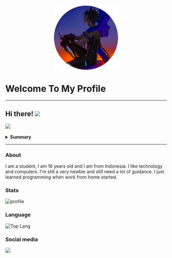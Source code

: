 <p align="center">
    <a href="https://github.com/Usernob">
        <img src="profile.png" alt="Foto profile" width="200px" height="200px">
    </a>

# **Welcome To My Profile**

</p>

-----------------------
## Hi there! <img src="https://media.giphy.com/media/hvRJCLFzcasrR4ia7z/giphy.gif" width="25px">

![](https://visitor-badge.glitch.me/badge?page_id=Usernob.Usernob)
<details><summary><b>Summary</b></summary>
<p>

- [About](#About)
- [Stats](#Stats)
- [Language](#Language)
- [Social media](#Social-media)

</p>
</details>

-----------------------
### About
I am a student, I am 16 years old and I am from Indonesia. I like technology and computers. I'm still a very newbie and still need a lot of guidance. I just learned programming when work from home started.
### Stats
![profile](https://github-readme-stats.vercel.app/api?username=Usernob&show_icons=true&include_all_commits=true&theme=tokyonight&cache_seconds=3200)
### Language
![Top Lang](https://github-readme-stats.vercel.app/api/top-langs/?username=Usernob&layout=compact&theme=nightowl)
### Social media
[<img src="https://img.shields.io/badge/Telegram-%40UsernobV2-blue">](https://t.me/UsernobV2)


